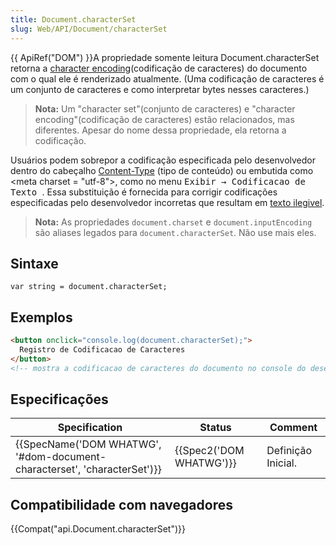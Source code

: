 ```yaml
---
title: Document.characterSet
slug: Web/API/Document/characterSet
---
```


{{ ApiRef("DOM") }}A propriedade somente leitura Document.characterSet retorna a [character encoding](/pt-BR/docs/Glossary/character_encoding)(codificação de caracteres) do documento com o qual ele é renderizado atualmente. (Uma codificação de caracteres é um conjunto de caracteres e como interpretar bytes nesses caracteres.)

> **Nota:** Um "character set"(conjunto de caracteres) e "character encoding"(codificação de caracteres) estão relacionados, mas diferentes. Apesar do nome dessa propriedade, ela retorna a codificação.

Usuários podem sobrepor a codificação especificada pelo desenvolvedor dentro do cabeçalho [Content-Type](/pt-BR/docs/Web/HTTP/Headers/Content-Type) (tipo de conteúdo) ou embutida como \<meta charset = "utf-8">, como no menu <kbd>Exibir → Codificacao de Texto </kbd>. Essa substituição é fornecida para corrigir codificações especificadas pelo desenvolvedor incorretas que resultam em [texto ilegivel](https://en.wikipedia.org/wiki/Mojibake).

> **Nota:** As propriedades `document.charset` e `document.inputEncoding` são aliases legados para `document.characterSet`. Não use mais eles.

## Sintaxe

```
var string = document.characterSet;
```

## Exemplos

```html
<button onclick="console.log(document.characterSet);">
  Registro de Codificacao de Caracteres
</button>
<!-- mostra a codificacao de caracteres do documento no console do desevolvedor, como "ISO-8859-1" ou "UTF-8" -->
```

## Especificações

| Specification                                                                                    | Status                           | Comment            |
| ------------------------------------------------------------------------------------------------ | -------------------------------- | ------------------ |
| {{SpecName('DOM WHATWG', '#dom-document-characterset', 'characterSet')}} | {{Spec2('DOM WHATWG')}} | Definição Inicial. |

## Compatibilidade com navegadores

{{Compat("api.Document.characterSet")}}
